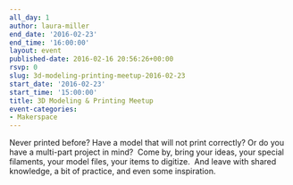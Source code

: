 ```yaml
---
all_day: 1
author: laura-miller
end_date: '2016-02-23'
end_time: '16:00:00'
layout: event
published-date: 2016-02-16 20:56:26+00:00
rsvp: 0
slug: 3d-modeling-printing-meetup-2016-02-23
start_date: '2016-02-23'
start_time: '15:00:00'
title: 3D Modeling & Printing Meetup
event-categories:
- Makerspace
---
```


Never printed before? Have a model that will not print correctly? Or do you have a multi-part project in mind?  Come by, bring your ideas, your special filaments, your model files, your items to digitize.  And leave with shared knowledge, a bit of practice, and even some inspiration.
